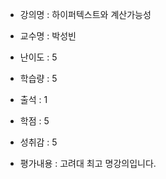 - 강의명 : 하이퍼텍스트와 계산가능성
- 교수명 : 박성빈

- 난이도 : 5
- 학습량 : 5
- 출석 : 1
- 학점 : 5
- 성취감 : 5

- 평가내용 : 고려대 최고 명강의입니다.
